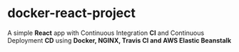 # docker-react-project

A simple **React** app with Continuous Integration **CI** and Continuous Deployment **CD** using **Docker, NGINX, Travis CI and AWS Elastic Beanstalk**
